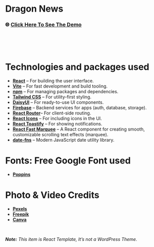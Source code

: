 # Dragon News

### 🌐 [Click Here To See The Demo](https://dragon-news-breaking-fbbd7.web.app/)
<br>

<!-- <img width="1200" height="734" alt="Image" src="https://github.com/user-attachments/assets/f9fec077-84eb-4d67-9614-7093d0ffde63" /> -->
<br>
<br>

# Technologies and packages used
- [**React**](https://react.dev/) – For building the user interface.
- [**Vite**](https://vite.dev/) – For fast development and build tooling.
- [**npm**](https://www.npmjs.com/) – For managing packages and dependencies.
- [**Tailwind CSS**](https://tailwindcss.com/) – For utility-first styling.
- [**DaisyUI**](https://daisyui.com/) – For ready-to-use UI components.
- [**Firebase**](https://firebase.google.com/) – Backend services for apps (auth, database, storage).
- [**React Router**](https://reactrouter.com/)– For client-side routing.
- [**React Icons**](https://react-icons.github.io/react-icons/) – For including icons in the UI.
- [**React Toastify**](https://www.npmjs.com/package/react-toastify) – For showing notifications.
- [**React Fast Marquee**](https://www.npmjs.com/package/react-fast-marquee) – A React component for creating smooth, customizable scrolling text effects (marquee).
- [**date-fns**](https://date-fns.org/) – Modern JavaScript date utility library.

# Fonts: Free Google Font used
- [**Poppins**](https://fonts.google.com/specimen/Poppins)

# Photo & Video Credits
- [**Pexels**](https://www.pexels.com/)
- [**Freepik**](https://www.freepik.com/)
- [**Canva**](https://www.canva.com/)

<br>

***Note:** This item is React Template, It’s not a WordPress Theme.*